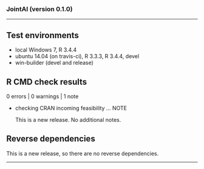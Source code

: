 ### JointAI (version 0.1.0)

---

## Test environments
* local Windows 7, R 3.4.4
* ubuntu 14.04 (on travis-ci), R 3.3.3, R 3.4.4, devel
* win-builder (devel and release)

## R CMD check results

0 errors | 0 warnings | 1 note

* checking CRAN incoming feasibility ... NOTE

  This is a new release. No additional notes.


## Reverse dependencies

This is a new release, so there are no reverse dependencies.

---

